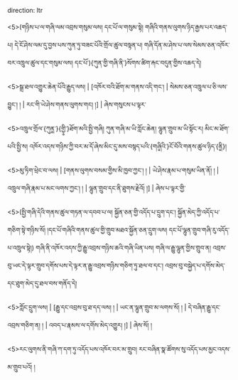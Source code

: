 direction: ltr

<5>(གཉིས་པ་ལ་གཞི་ལམ་འབྲས་གསུམ་ལས། དང་པོ་ལ་གསུམ་སྟེ། གཞིའི་གནས་ལུགས་ཉིད་རྒྱས་པར་འཆད་པ། དེ་ངོ་ཤེས་ལམ་དུ་བྱས་པས་ཀུན་ཏུ་བཟང་པོའི་གྲོལ་ཚུལ་བསྟན་པ། གཞི་དོན་མ་ཤེས་པ་ལས་སེམས་ཅན་འཁོར་བར་འཁྲུལ་ཚུལ་དང་གསུམ་ལས། དང་པོ་){ཀུན་གྱི་གཞི་ནི་}སོགས་ཚིག་རྐང་བདུན་གྱིས་འཆད་དེ། 

<5>སྒྲ་ཐལ་འགྱུར་ཆེན་པོའི་རྒྱུད་ལས། | [འཁོར་བའི་ཐོག་མ་གནས་འདི་གང་།  | སེམས་ཅན་འཁྲུལ་པ་ཅི་ལས་བྱུང་། ། | རང་གི་ཡེ་ཤེས་གནས་ལུགས་གང། །] |  ཞེས་གསུངས་པ་ལྟར་

<5>འཁྲུལ་གྲོལ་{ཀུན༵་}{གྱི༵་}ཐོག་མའི་སྤྱི་གཞི། ཀུན་གཞི་མ་ཡི་ཀློང་ཆེན། ལྷུན་གྲུབ་མ་ཡི་སྟོང་ར། མིང་མ་ཐོག་པའི་སྤྱི་ས། འཁོར་འདས་གཉིས་ཀྱི་བར་མ་དོ་ཞེས་མིང་དུ་མས་བསྙད་པའི་{གཞི༵འི་}ངོ་བོའི་གནས་ཚུལ་ཉིད་{ནི༵}། 

<5>མུ་ཏིག་ཕྲེང་བ་ལས།  | [གནས་ལུགས་བསམ་གྱིས་མི་ཁྱབ་ཀྱང་། །  | ཡེ་ཤེས་རྣམ་པ་གསུམ་ཡིན་ནོ། །   | འཁྲུལ་གཞི་རྣམ་པ་མང་ལགས་ཀྱང་། ། | ལྷུན་གྲུབ་དང་ནི་ཐུགས་རྗེའོ། །] |  ཞེས་པ་ལྟར་གྱི་

<5>(སྤྱི་གཞི་དེའི་གནས་ཚུལ་གཏན་ལ་དབབ་པ་ལ། སྐྱོན་ཅན་གྱི་འདོད་པ་དྲུག་དང་། སྐྱོན་མེད་ཀྱི་འདོད་པ་གཅིག་སྟེ་གཉིས་སོ། །དང་པོ་གཞིའི་གནས་ཚུལ་གྱི་གྲུབ་མཐའ་སྐྱོན་ཅན་དྲུག་ལས། དང་པོ་ལྷུན་གྲུབ་གཞི་རུ་འདོད་པ་འཁྲུལ་སྟེ།) གཞི་ནི་འཁོར་འདས་ཀྱི་རྒྱུ་འབྲས་གཉིས་ཆའི་གཞི་ཡིན་པས། གཞི་ལ་རྒྱུ་ལྷུན་གྱིས་གྲུབ་ན། འབྲས་བུ་ཡང་དེ་ལྟར་གྲུབ་དགོས་པས་དེ་ལྟར་ན་རྒྱུ་འབྲས་གཉིས་གཅིག་ཏུ་ཐལ་བ་དང་། འབྲས་བུ་བསྐྱེད་པ་དགོས་མེད་དང་ཐུག་མེད་དུ་ཐལ་བས་གནོད་དེ། 

<5>ཀློང་དྲུག་ལས།  | [རྒྱུ་དང་འབྲས་བུ་ཐ་དད་ལས། ། | ཡང་ན་ལྷུན་གྲུབ་མ་ལགས་སོ། ། | དེ་བཞིན་རྒྱུ་དང་འབྲས་གཅིག་ན། ། | འབད་པ་རྣམས་ལ་དགོས་མེད་འགྱུར། །] |  ཞེས་སོ། །

<5>རང་ལུགས་ནི་གཞི་ཀ་དག་ཏུ་འདོད་པས་འཁོར་བར་མ་གྲུབ། རང་བཞིན་སྣ་ཚོགས་སུ་འདོད་པས་མྱང་འདས་མ་གྲུབ་པའོ། །
